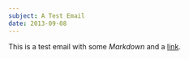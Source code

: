 ```yaml
---
subject: A Test Email
date: 2013-09-08
---
```


This is a test email with some *Markdown* and a [link][l].

[l]: http://google.com
